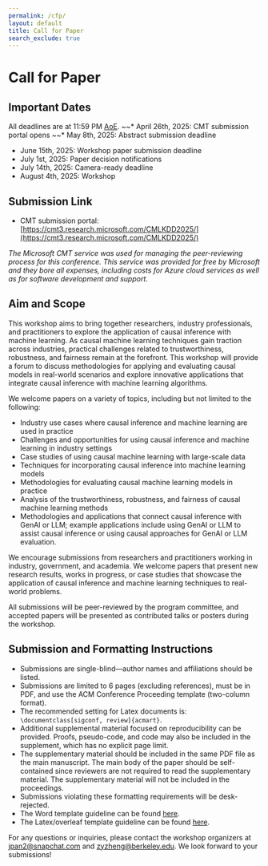 ```yaml
---
permalink: /cfp/
layout: default
title: Call for Paper
search_exclude: true
---
```


# **Call for Paper**

## **Important Dates**

All deadlines are at 11:59 PM [AoE](https://www.timeanddate.com/time/zones/aoe).
~~* April 26th, 2025: CMT submission portal opens
~~* May 8th, 2025: Abstract submission deadline
* June 15th, 2025: Workshop paper submission deadline
* July 1st, 2025: Paper decision notifications
* July 14th, 2025: Camera-ready deadline
* August 4th, 2025: Workshop

## **Submission Link**

* CMT submission portal: [https://cmt3.research.microsoft.com/CMLKDD2025/](https://cmt3.research.microsoft.com/CMLKDD2025/)

*The Microsoft CMT service was used for managing the peer-reviewing process for this conference. This service was provided for free by Microsoft and they bore all expenses, including costs for Azure cloud services as well as for software development and support.*

## **Aim and Scope**

This workshop aims to bring together researchers, industry professionals, and practitioners to explore the application of causal inference with machine learning. As causal machine learning techniques gain traction across industries, practical challenges related to trustworthiness, robustness, and fairness remain at the forefront. This workshop will provide a forum to discuss methodologies for applying and evaluating causal models in real-world scenarios and explore innovative applications that integrate causal inference with machine learning algorithms.

We welcome papers on a variety of topics, including but not limited to the following:
* Industry use cases where causal inference and machine learning are used in practice
* Challenges and opportunities for using causal inference and machine learning in industry settings
* Case studies of using causal machine learning with large-scale data
* Techniques for incorporating causal inference into machine learning models
* Methodologies for evaluating causal machine learning models in practice
* Analysis of the trustworthiness, robustness, and fairness of causal machine learning methods
* Methodologies and applications that connect causal inference with GenAI or LLM; example applications include using GenAI or LLM to assist causal inference or using causal approaches for GenAI or LLM evaluation.

We encourage submissions from researchers and practitioners working in industry, government, and academia. We welcome
papers that present new research results, works in progress, or case studies that showcase the application of causal
inference and machine learning techniques to real-world problems.

All submissions will be peer-reviewed by the program committee, and accepted papers will be presented as contributed
talks or posters during the workshop.

## **Submission and Formatting Instructions**

* Submissions are single-blind—author names and affiliations should be listed.
* Submissions are limited to 6 pages (excluding references), must be in PDF, and use the ACM Conference Proceeding
template (two-column format).
* The recommended setting for Latex documents is:
`\documentclass[sigconf, review]{acmart}`.
* Additional supplemental material focused on reproducibility can be provided. Proofs, pseudo-code, and code may also be
included in the supplement, which has no explicit page limit.
* The supplementary material should be included in the same PDF file as the main manuscript. The main body of the paper
should be self-contained since reviewers are not required to read the supplementary material. The supplementary material
will not be included in the proceedings.
* Submissions violating these formatting requirements will be desk-rejected.
* The Word template guideline can be found [here](https://www.acm.org/publications/proceedings-template).
* The Latex/overleaf template guideline can be found
[here](https://www.overleaf.com/latex/templates/association-for-computing-machinery-acm-sig-proceedings-template/bmvfhcdnxfty).

For any questions or inquiries, please contact the workshop organizers at [jpan2@snapchat.com](mailto:jpan2@snapchat.com) and
[zyzheng@berkeley.edu](mailto:zyzheng@berkeley.edu). We
look forward to your submissions!
